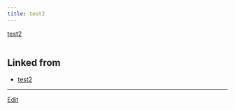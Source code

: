 ```yaml
---
title: test2
---
```



[test2](/test2)

|| |
|-----|-----|






## Linked from

* [test2](/test2)


----

[Edit](https://github.com/vitroid/vitroid.github.io/edit/master/MD/test2.md)

